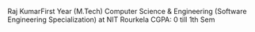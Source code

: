 Raj KumarFirst Year (M.Tech)
Computer Science & Engineering
(Software Engineering Specialization) at NIT
Rourkela
CGPA: 0 till 1th Sem
